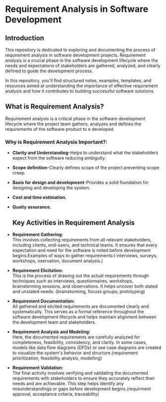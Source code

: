 # Requirement Analysis in Software Development

## Introduction

This repository is dedicated to exploring and documenting the process of requirement analysis in software development projects. Requirement analysis is a crucial phase in the software development lifecycle where the needs and expectations of stakeholders are gathered, analyzed, and clearly defined to guide the development process.

In this repository, you’ll find structured notes, examples, templates, and resources aimed at understanding the importance of effective requirement analysis and how it contributes to building successful software solutions.
## What is Requirement Analysis?
Requirement analysis is a critical phase in the software development lifecycle where the project team gathers, analyzes and defines the requirements of the software product to e developed.
### Why is Requirement Analysis Important?:
- **Clarity and Understanding**-Helps to understand what the stakeholders expect from the software reducing ambiguity.
- **Scope definition**-Clearly defines scope of the project preventing scope creep.
- **Basis for design and development**-Provides a solid foundation for designing and developing the system.
- **Cost and time estimation.**
- **Quaity assurance.**

  ## Key Activities in Requirement Analysis

- **Requirement Gathering:**  
  This involves collecting requirements from all relevant stakeholders, including clients, end-users, and technical teams. It ensures that every expectation and need for the software is noted before development begins.Examples of ways to gather requirements:( interviews, surveys, workshops, oservation, document analysis.)

- **Requirement Elicitation:**  
  This is the process of drawing out the actual requirements through techniques such as interviews, questionnaires, workshops, brainstorming sessions, and observations. It helps uncover both stated and unstated needs. (brainstorming, focuss groups, prototyping)

- **Requirement Documentation:**  
  All gathered and elicited requirements are documented clearly and systematically. This serves as a formal reference throughout the software development lifecycle and helps maintain alignment between the development team and stakeholders.

- **Requirement Analysis and Modeling:**  
  Here, the documented requirements are carefully analyzed for completeness, feasibility, consistency, and clarity. In some cases, models like data flow diagrams (DFDs) or use case diagrams are created to visualize the system's behavior and structure.(requirement prioritization, feasibility analysis, modelling)

- **Requirement Validation:**  
  The final activity involves verifying and validating the documented requirements with stakeholders to ensure they accurately reflect their needs and are achievable. This step helps identify any misunderstandings or gaps before development begins.(requirment approval, acceptance criteria, traceability)


